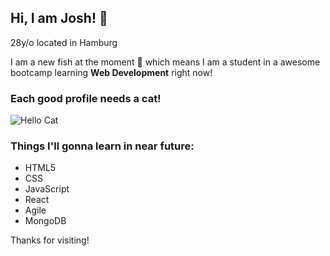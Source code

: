 ## Hi, I am Josh! 🐄
28y/o located in Hamburg

I am a new fish at the moment 🐳 which means I am a student in a awesome bootcamp learning **Web Development** right now!


### Each good profile needs a cat!
![Hello Cat](https://media.tenor.com/n4iEHoLDLqkAAAAM/kitty-kitten.gif)

### Things I'll gonna learn in near future:
- HTML5
- CSS
- JavaScript
- React
- Agile
- MongoDB

Thanks for visiting!
